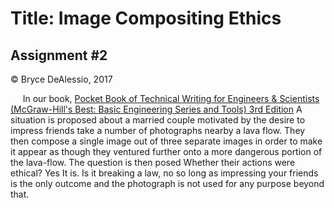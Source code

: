 # Title: Image Compositing Ethics
## Assignment #2

&copy; Bryce DeAlessio, 2017

&nbsp;&nbsp;&nbsp;&nbsp;&nbsp;In our book, [Pocket Book of Technical Writing for Engineers & Scientists (McGraw-Hill's Best: Basic Engineering Series and Tools) 3rd Edition]() A situation is proposed about a married couple motivated by the desire to impress friends take a number of photographs nearby a lava flow. They then compose a single image out of three separate images in order to make it appear as though they ventured further onto a more dangerous portion of the lava-flow. The question is then posed Whether their actions were ethical? Yes It is. Is it breaking a law, no so long as impressing your friends is the only outcome and the photograph is not used for any purpose beyond that.
